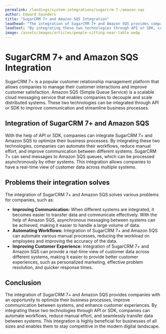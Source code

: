 ```yaml
---
permalink: /landings/system-integrations/sugarcrm-7-/amazon-sqs
author: Edward Saunders
title: "SugarCRM 7+ and Amazon SQS Integration"
leadhead: "The integration of SugarCRM 7+ and Amazon SQS provides companies with an opportunity to optimize their business processes, improve communication between systems, and enhance customer experiences"
leadtext: "By integrating these two technologies through API or SDK, companies can automate workflows, reduce manual effort, and seamlessly transfer data between systems. This integration is highly beneficial for businesses of all sizes and enables them to stay competitive in the modern digital landscape."
image: /assets/images/articles/people-sitting-near-table.webp
---
```

<div class="arttext">
<h1>SugarCRM 7+ and Amazon SQS Integration</h1> 

<p>SugarCRM 7+ is a popular customer relationship management platform that allows companies to manage their customer interactions and improve customer satisfaction. Amazon SQS (Simple Queue Service) is a scalable cloud messaging service that enables companies to decouple and scale distributed systems. These two technologies can be integrated through API or SDK to improve communication and streamline business processes.</p> 

<h2>Integration of SugarCRM 7+ and Amazon SQS</h2> 

<p>With the help of API or SDK, companies can integrate SugarCRM 7+ and Amazon SQS to optimize their business processes. By integrating these two technologies, companies can automate their workflows, reduce manual effort, and improve communication between different systems. SugarCRM 7+ can send messages to Amazon SQS queues, which can be processed asynchronously by other systems. This integration allows companies to have a real-time view of customer data across multiple systems.</p> 

<h2>Problems their integration solves</h2> 

<p>The integration of SugarCRM 7+ and Amazon SQS solves various problems for companies, such as:</p> 

<ul> 
<li><strong>Improving Communication:</strong> When different systems are integrated, it becomes easier to transfer data and communicate effectively. With the help of Amazon SQS, asynchronous messaging between systems can be achieved, making it easier to handle a large volume of data. </li> 
<li><strong>Automating Workflows:</strong> Integration of SugarCRM 7+ and Amazon SQS can automate various manual processes, reducing the workload on employees and improving the accuracy of the data. </li> 
<li><strong>Improving Customer Experience:</strong> Integration of SugarCRM 7+ and Amazon SQS can provide a real-time view of customer data across different systems, making it easier to provide better customer experiences, such as personalized marketing, effective problem resolution, and quicker response times. </li> 
</ul> 

<h2>Conclusion</h2> 

<p>The integration of SugarCRM 7+ and Amazon SQS provides companies with an opportunity to optimize their business processes, improve communication between systems, and enhance customer experiences. By integrating these two technologies through API or SDK, companies can automate workflows, reduce manual effort, and seamlessly transfer data between systems. This integration is highly beneficial for businesses of all sizes and enables them to stay competitive in the modern digital landscape.</p> 

</div>